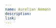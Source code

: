 ```yaml
---
name: Aurelian Ammonn
description:
link:
---
```

<!-- Description here. Not too much text plsz. -->

